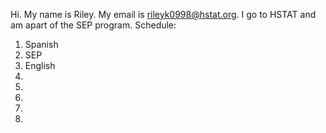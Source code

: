 Hi. My name is Riley.
My email is rileyk0998@hstat.org.
I go to HSTAT and am apart of the SEP program.
Schedule:
1) Spanish
2) SEP
3) English
4)
5)
6)
7)
8)